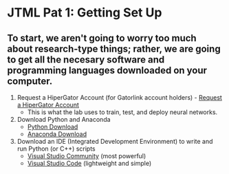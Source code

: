 # JTML Pat 1: Getting Set Up

To start, we aren't going to worry too much about research-type things; rather, we are going to get all the necesary software and programming languages downloaded on your computer.
-------
1. Request a HiperGator Account (for Gatorlink account holders) - [Request a HiperGator Account](https://www.rc.ufl.edu/access/account-request/)
    * This is what the lab uses to train, test, and deploy neural networks.
2. Download Python and Anaconda
    * [Python Download](https://www.python.org/downloads/)
    * [Anaconda Download](https://www.python.org/downloads/)
3. Download an IDE (Integrated Development Environment) to write and run Python (or C++) scripts
    * [Visual Studio Community](https://visualstudio.microsoft.com/vs/community/) (most powerful)
    * [Visual Studio Code](https://code.visualstudio.com/) (lightweight and simple)